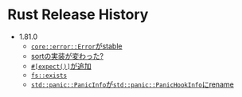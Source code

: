 # Rust Release History

* 1.81.0
  * [`core::error::Error`がstable](https://blog.rust-lang.org/2024/09/05/Rust-1.81.0.html#whats-in-1810-stable)
  * [sortの実装が変わった?](https://blog.rust-lang.org/2024/09/05/Rust-1.81.0.html#new-sort-implementations)
  * [`#[expect()]`が追加](https://blog.rust-lang.org/2024/09/05/Rust-1.81.0.html#expectlint)
  * [`fs::exists`](https://doc.rust-lang.org/stable/std/fs/fn.exists.html)
  * [`std::panic::PanicInfo`が`std::panic::PanicHookInfo`にrename](https://blog.rust-lang.org/2024/09/05/Rust-1.81.0.html#compatibility-notes)
